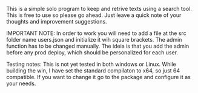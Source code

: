 This is a simple solo program to keep and retrive texts using a search tool.
This is free to use so please go ahead. Just leave a quick note of your thoughts and improvement suggestions.

IMPORTANT NOTE: In order to work you will need to add a file at the src folder name users.json and initialize it wih square brackets.
The admin function has to be changed manually. The ideia is that you add the admin before any prod deploy, which should be personalized for each user.


Testing notes: 
This is not yet tested in both windows or Linux.
While building the win, I have set the standard compilaton to x64, so just 64 compatible. If you want to change it go to the package and configure it as your needs.
